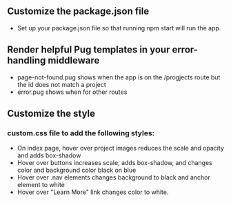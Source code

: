 ## Customize the package.json file
* Set up your package.json file so that running npm start will run the app.

## Render helpful Pug templates in your error-handling middleware
* page-not-found.pug shows when the app is on the /progjects route but the id does not match a project
* error.pug shows when for other routes

## Customize the style
### custom.css file to add the following styles:
* On index page, hover over project images reduces the scale and opacity and adds box-shadow
* Hover over buttons increases scale, adds box-shadow, and changes color and background color black on blue
* Hover over .nav elements changes background to black and anchor element to white
* Hover over "Learn More" link changes color to white.